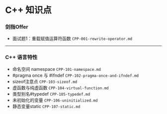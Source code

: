 # C++ 知识点


### 剑指Offer

- 面试题1：重载赋值运算符函数   `CPP-001-rewrite-operator.md`


-----
### C++ 语言特性

- 命名空间 namespace	`CPP-101-namespace.md`
- #pragma once 与 #ifndef	`CPP-102-pragma-once-and-ifndef.md`
- sizeof注意点	`CPP-103-sizeof.md`
- 虚函数与纯虚函数 `CPP-104-virtual-function.md`
- 类型别名#typedef	`CPP-105-typedef.md`
- 未初始化的变量	`CPP-106-uninitialized.md`
- 静态变量static	`CPP-107-static.md`